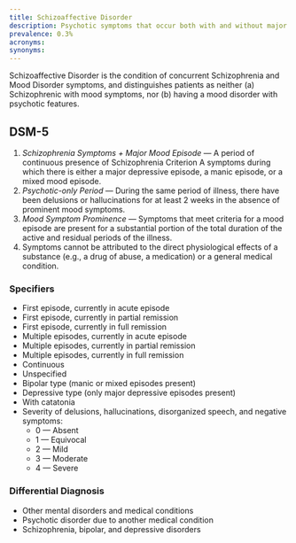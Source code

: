 ```yaml
---
title: Schizoaffective Disorder
description: Psychotic symptoms that occur both with and without major mood episodes (depression or mania), in which mood episodes are present for the majority of the illness duration.
prevalence: 0.3%
acronyms:
synonyms: 
---
```


Schizoaffective Disorder is the condition of concurrent Schizophrenia and Mood Disorder symptoms, and distinguishes patients as neither (a) Schizophrenic with mood symptoms, nor (b) having a mood disorder with psychotic features.

## DSM-5
1. <i>Schizophrenia Symptoms + Major Mood Episode</i> — A period of continuous presence of Schizophrenia Criterion A symptoms during which there is either a major depressive episode, a manic episode, or a mixed mood episode.
2. <i>Psychotic-only Period</i> — During the same period of illness, there have been delusions or hallucinations for at least 2 weeks in the absence of prominent mood symptoms.  
3. <i>Mood Symptom Prominence</i> — Symptoms that meet criteria for a mood episode are present for a substantial portion of the total duration of the active and residual periods of the illness.  
4. Symptoms cannot be attributed to the direct physiological effects of a substance (e.g., a drug of abuse, a medication) or a general medical condition.

### Specifiers
- First episode, currently in acute episode  
- First episode, currently in partial remission  
- First episode, currently in full remission  
- Multiple episodes, currently in acute episode  
- Multiple episodes, currently in partial remission  
- Multiple episodes, currently in full remission  
- Continuous  
- Unspecified
- Bipolar type (manic or mixed episodes present)  
- Depressive type (only major depressive episodes present)  
- With catatonia  
- Severity of delusions, hallucinations, disorganized speech, and negative symptoms:  
    - 0 — Absent  
    - 1 — Equivocal  
    - 2 — Mild  
    - 3 — Moderate  
    - 4 — Severe

### Differential Diagnosis
- Other mental disorders and medical conditions  
- Psychotic disorder due to another medical condition  
- Schizophrenia, bipolar, and depressive disorders 